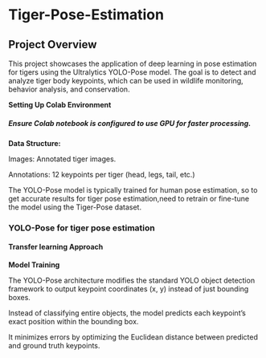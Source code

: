 # Tiger-Pose-Estimation

## **Project Overview**

This project showcases the application of deep learning in pose estimation for tigers using the Ultralytics YOLO-Pose model. The goal is to detect and analyze tiger body keypoints, which can be used in wildlife monitoring, behavior analysis, and conservation.

**Setting Up Colab Environment**
  
  ##### Ensure Colab notebook is configured to use GPU for faster processing.


**Data Structure:**

Images: Annotated tiger images.

Annotations: 12 keypoints per tiger (head, legs, tail, etc.)


The YOLO-Pose model is typically trained for human pose estimation, so to get accurate results for tiger pose estimation,need to retrain or fine-tune the model using the Tiger-Pose dataset.

### YOLO-Pose for tiger pose estimation  
#### Transfer learning Approach

**Model Training**

The YOLO-Pose architecture modifies the standard YOLO object detection framework to output keypoint coordinates (x, y) instead of just bounding boxes.

Instead of classifying entire objects, the model predicts each keypoint’s exact position within the bounding box.

It minimizes errors by optimizing the Euclidean distance between predicted and ground truth keypoints.


